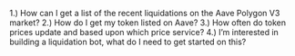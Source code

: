 1.) How can I get a list of the recent liquidations on the Aave Polygon V3 market?
2.) How do I get my token listed on Aave?
3.) How often do token prices update and based upon which price service?
4.) I’m interested in building a liquidation bot, what do I need to get started on this?
